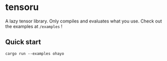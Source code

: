 # tensoru
A lazy tensor library. Only compiles and evaluates what you use.
Check out the examples at `/examples` !

## Quick start
```shell
cargo run --examples ohayo
```
